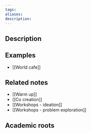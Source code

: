 ```yaml
---
tags: 
aliases: 
description:
---
```


## Description


## Examples 
- [[World cafe]]


## Related notes 
- [[Warm up]]
- [[Co creation]]
- [[Workshops - ideation]]
- [[Workshops - problem exploration]]

## Academic roots
